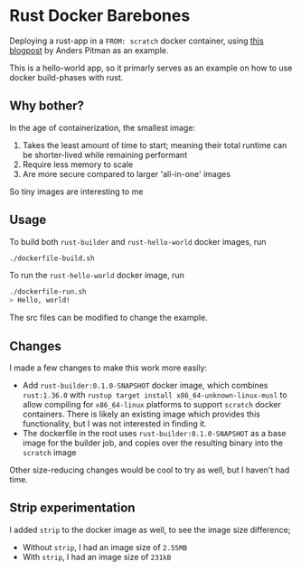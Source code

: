 # Rust Docker Barebones

Deploying a rust-app in a `FROM: scratch` docker container, using [this blogpost](https://anderspitman.net/blog/rust-docker-barebones/) by Anders Pitman as an example.

This is a hello-world app, so it primarly serves as an example on how to use docker build-phases with rust.

## Why bother?

In the age of containerization, the smallest image:

1. Takes the least amount of time to start; meaning their total runtime can be shorter-lived while remaining performant
2. Require less memory to scale
3. Are more secure compared to larger 'all-in-one' images

So tiny images are interesting to me

## Usage

To build both `rust-builder` and `rust-hello-world` docker images, run

```bash
./dockerfile-build.sh
```

To run the `rust-hello-world` docker image, run

```bash
./dockerfile-run.sh
> Hello, world!
```

The src files can be modified to change the example.

## Changes

I made a few changes to make this work more easily:

- Add `rust-builder:0.1.0-SNAPSHOT` docker image, which combines `rust:1.36.0` with `rustup target install x86_64-unknown-linux-musl` 
to allow compiling for `x86_64-linux` platforms to support `scratch` docker containers. There is likely an existing
image which provides this functionality, but I was not interested in finding it.
- The dockerfile in the root uses `rust-builder:0.1.0-SNAPSHOT` as a base image for the builder job, and copies over
the resulting binary into the `scratch` image

Other size-reducing changes would be cool to try as well, but I haven't had time.

## Strip experimentation

I added `strip` to the docker image as well, to see the image size difference;

- Without `strip`, I had an image size of `2.55MB`
- With `strip`, I had an image size of `231kB`